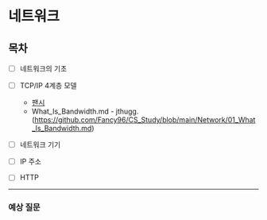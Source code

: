 # 네트워크

## 목차


- [ ] 네트워크의 기초
- [ ] TCP/IP 4계층 모델
    - [팬시](https://github.com/Fancy96/CS_Study/blob/main/Network/TCP-IP-4%EA%B3%84%EC%B8%B5-%EB%AA%A8%EB%8D%B8-%ED%8C%AC%EC%8B%9C.md)
    - What_Is_Bandwidth.md - jthugg.(https://github.com/Fancy96/CS_Study/blob/main/Network/01_What_Is_Bandwidth.md)
- [ ] 네트워크 기기
- [ ] IP 주소
- [ ] HTTP


---

### 예상 질문
